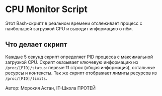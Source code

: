 # CPU Monitor Script

Этот Bash-скрипт в реальном времени отслеживает процесс с наибольшей загрузкой CPU и выводит информацию о нём.

## Что делает скрипт

Каждые 5 секунд скрипт определяет PID процесса с максимальной загрузкой CPU. Скрипт оказывает ключевую информацию из `/proc/[PID]/status`: первые 11 строк (общая информация), остальные ресурсы и контексты. Так же скрипт отображает лимиты ресурсов из `/proc/[PID]/limits`.

Автор: Морохия Астан, IT-Школа ПРОТЕЙ
